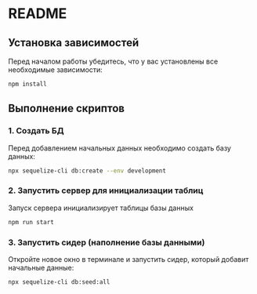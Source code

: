 # README

## Установка зависимостей

Перед началом работы убедитесь, что у вас установлены все необходимые зависимости:

```sh
npm install
```

## Выполнение скриптов

### 1. Создать БД

Перед добавлением начальных данных необходимо создать базу данных:

```sh
npx sequelize-cli db:create --env development
```

### 2. Запустить сервер для инициализации таблиц

Запуск сервера инициализирует таблицы базы данных

```sh
npm run start
```

### 3. Запустить сидер (наполнение базы данными)

Откройте новое окно в терминале и запустить сидер, который добавит начальные данные:

```sh
npx sequelize-cli db:seed:all
```
